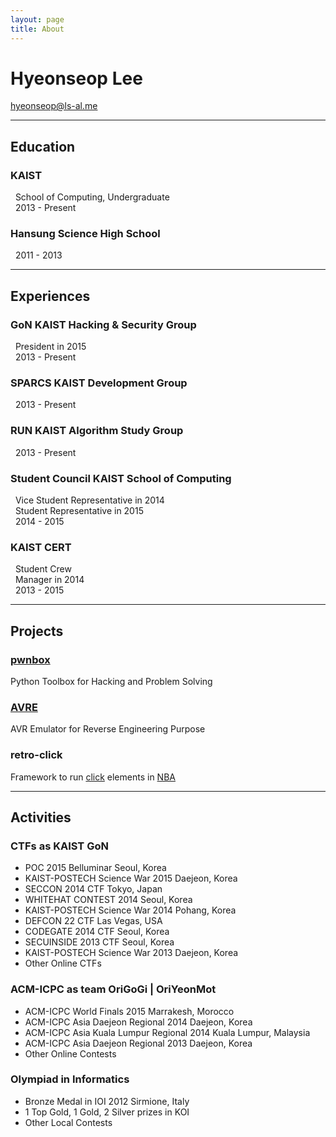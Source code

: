 ```yaml
---
layout: page
title: About
---
```


# Hyeonseop Lee

hyeonseop@ls-al.me

---

## Education

### KAIST

&nbsp;&nbsp;School of Computing, Undergraduate  
&nbsp;&nbsp;2013 - Present

### Hansung Science High School

&nbsp;&nbsp;2011 - 2013

---

## Experiences

### GoN<span class="small"> KAIST Hacking & Security Group<span class="small">

&nbsp;&nbsp;President<span class="small"> in 2015</span>  
&nbsp;&nbsp;2013 - Present

### SPARCS<span class="small"> KAIST Development Group<span class="small">

&nbsp;&nbsp;2013 - Present

### RUN<span class="small"> KAIST Algorithm Study Group</span>

&nbsp;&nbsp;2013 - Present

### Student Council<span class="small"> KAIST School of Computing</span>

&nbsp;&nbsp;Vice Student Representative<span class="small"> in 2014</span>  
&nbsp;&nbsp;Student Representative<span class="small"> in 2015</span>  
&nbsp;&nbsp;2014 - 2015

### KAIST CERT

&nbsp;&nbsp;Student Crew  
&nbsp;&nbsp;Manager<span class="small"> in 2014</span>  
&nbsp;&nbsp;2013 - 2015

---

## Projects

### [pwnbox](https://github.com/protos37/pwnbox)

Python Toolbox for Hacking and Problem Solving

### [AVRE](https://github.com/protos37/AVRE)

AVR Emulator for Reverse Engineering Purpose

### retro-click

Framework to run [click](https://github.com/kohler/click) elements in [NBA](https://github.com/ANLAB-KAIST/NBA)

---

## Activities

### CTFs<span class="small"> as KAIST GoN</span>

- POC 2015 Belluminar<span class="small"> Seoul, Korea</span>
- KAIST-POSTECH Science War 2015<span class="small"> Daejeon, Korea</span>
- SECCON 2014 CTF<span class="small"> Tokyo, Japan</span>
- WHITEHAT CONTEST 2014<span class="small"> Seoul, Korea</span>
- KAIST-POSTECH Science War 2014<span class="small"> Pohang, Korea</span>
- DEFCON 22 CTF<span class="small"> Las Vegas, USA</span>
- CODEGATE 2014 CTF<span class="small"> Seoul, Korea</span>
- SECUINSIDE 2013 CTF<span class="small"> Seoul, Korea</span>
- KAIST-POSTECH Science War 2013<span class="small"> Daejeon, Korea</span>
- Other Online CTFs

### ACM-ICPC<span class="small"> as team OriGoGi | OriYeonMot</span>

- ACM-ICPC World Finals 2015<span class="small"> Marrakesh, Morocco</span>
- ACM-ICPC Asia Daejeon Regional 2014<span class="small"> Daejeon, Korea</span>
- ACM-ICPC Asia Kuala Lumpur Regional 2014<span class="small"> Kuala Lumpur, Malaysia</span>
- ACM-ICPC Asia Daejeon Regional 2013<span class="small"> Daejeon, Korea</span>
- Other Online Contests

### Olympiad in Informatics

- Bronze Medal in IOI 2012<span class="small"> Sirmione, Italy</span>
- 1 Top Gold, 1 Gold, 2 Silver prizes in KOI
- Other Local Contests
